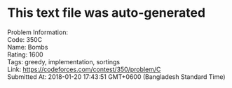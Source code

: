 # This text file was auto-generated  
  
Problem Information:  
Code: 350C  
Name: Bombs  
Rating: 1600  
Tags: greedy, implementation, sortings  
Link: https://codeforces.com/contest/350/problem/C  
Submitted At: 2018-01-20 17:43:51 GMT+0600 (Bangladesh Standard Time)  
